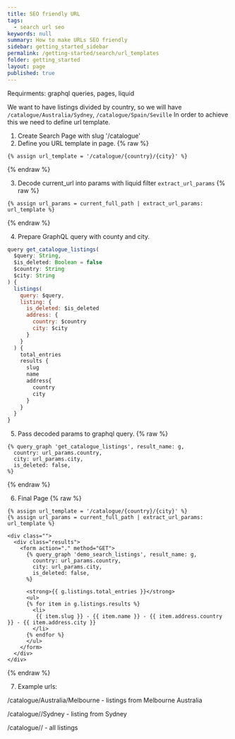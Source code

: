 ```yaml
---
title: SEO friendly URL
tags:
  - search url seo
keywords: null
summary: How to make URLs SEO friendly
sidebar: getting_started_sidebar
permalink: /getting-started/search/url_templates
folder: getting_started
layout: page
published: true
---
```

Requirments: graphql queries, pages, liquid


We want to have listings divided by country, so we will have `/catalogue/Australia/Sydney`, `/catalogue/Spain/Seville`
In order to achieve this we need to define url template.

1. Create Search Page with slug '/catalogue'
2. Define you URL template in page.
{% raw %}
```liquid
{% assign url_template = '/catalogue/{country}/{city}' %}
```
{% endraw %}

3. Decode current_url into params with liquid filter `extract_url_params`
{% raw %}
```liquid
{% assign url_params = current_full_path | extract_url_params: url_template %}
```
{% endraw %}

4. Prepare GraphQL query with county and city.

```js
query get_catalogue_listings(
  $query: String,
  $is_deleted: Boolean = false
  $country: String
  $city: String
) {
  listings(
    query: $query,
    listing: {
      is_deleted: $is_deleted
      address: {
        country: $country
        city: $city
      }
    }
  ) {
    total_entries
    results {
      slug
      name
      address{
        country
        city
      }
    }
  }
}
```

5. Pass decoded params to graphql query.
{% raw %}
```liquid
{% query_graph 'get_catalogue_listings', result_name: g,
  country: url_params.country,
  city: url_params.city,
  is_deleted: false,
%}
```
{% endraw %}


6. Final Page
{% raw %}
```liquid
{% assign url_template = '/catalogue/{country}/{city}' %}
{% assign url_params = current_full_path | extract_url_params: url_template %}

<div class="">
  <div class="results">
    <form action="." method="GET">
      {% query_graph 'demo_search_listings', result_name: g,
        country: url_params.country,
        city: url_params.city,
        is_deleted: false,
      %}

      <strong>{{ g.listings.total_entries }}</strong>
      <ul>
      {% for item in g.listings.results %}
        <li>
         {{ item.slug }} - {{ item.name }} - {{ item.address.country }} - {{ item.address.city }}
        </li>
      {% endfor %}
      </ul>
    </form>
  </div>
</div>
```
{% endraw %}

7. Example urls:

/catalogue/Australia/Melbourne - listings from Melbourne Australia

/catalogue//Sydney - listing from Sydney

/catalogue// - all listings